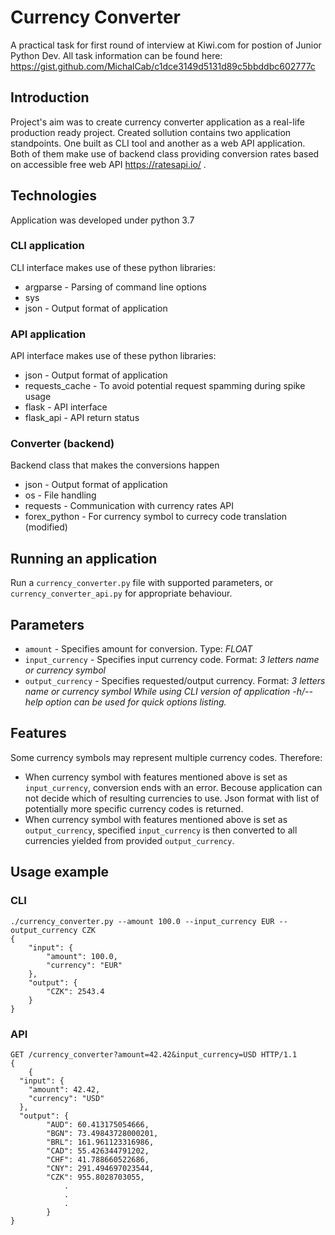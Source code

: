 # Currency Converter
A practical task for first round of interview at Kiwi.com for postion of Junior Python Dev.
All task information can be found here: https://gist.github.com/MichalCab/c1dce3149d5131d89c5bbddbc602777c

## Introduction
Project's aim was to create currency converter application as a real-life production ready project. 
Created sollution contains two application standpoints. One built as CLI tool and another as a web 
API application. Both of them make use of backend class providing conversion rates based on
accessible free web API https://ratesapi.io/ . 

## Technologies
Application was developed under python 3.7

### CLI application
CLI interface makes use of these python libraries:
* argparse - Parsing of command line options
* sys 
* json - Output format of application

### API application
API interface makes use of these python libraries:
* json - Output format of application
* requests_cache - To avoid potential request spamming during spike usage
* flask - API interface
* flask_api - API return status

### Converter (backend)
Backend class that makes the conversions happen
* json - Output format of application
* os - File handling
* requests - Communication with currency rates API
* forex_python - For currency symbol to currecy code translation (modified)

## Running an application
Run a `currency_converter.py` file with supported parameters, or `currency_converter_api.py` for appropriate behaviour.

## Parameters
* `amount` - Specifies amount for conversion. Type: *FLOAT*
* `input_currency` - Specifies input currency code. Format: *3 letters name or currency symbol*
* `output_currency` - Specifies requested/output currency. Format: *3 letters name or currency symbol*
  *While using CLI version of application -h/--help option can be used for quick options listing.*

## Features
Some currency symbols may represent multiple currency codes. Therefore:
* When currency symbol with features mentioned above is set as `input_currency`, conversion ends with an error. 
Becouse application can not decide which of resulting currencies to use. Json format with list of potentially more specific
currency codes is returned.
* When currency symbol with features mentioned above is set as `output_currency`, specified `input_currency` is then
converted to all currencies yielded from provided `output_currency`.

## Usage example

### CLI
```
./currency_converter.py --amount 100.0 --input_currency EUR --output_currency CZK
{
    "input": {
        "amount": 100.0,
        "currency": "EUR"
    },
    "output": {
        "CZK": 2543.4
    }
}
```

### API
```
GET /currency_converter?amount=42.42&input_currency=USD HTTP/1.1
{
    {
  "input": {
    "amount": 42.42, 
    "currency": "USD"
  }, 
  "output": {
		"AUD": 60.413175054666, 
		"BGN": 73.49843728000201, 
		"BRL": 161.961123316986, 
		"CAD": 55.426344791202, 
		"CHF": 41.788660522686, 
		"CNY": 291.494697023544, 
		"CZK": 955.8028703055, 
			.
			.
			.
        }
}
```